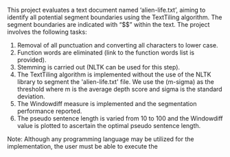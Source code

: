 This project evaluates a text document named ‘alien-life.txt’, aiming to identify all potential segment boundaries using the TextTiling algorithm. The segment boundaries are indicated with “$$” within the text. The project involves the following tasks:

1. Removal of all punctuation and converting all characters to lower case.
2. Function words are eliminated (link to the function words list is provided).
3. Stemming is carried out (NLTK can be used for this step).
4. The TextTiling algorithm is implemented without the use of the NLTK library to segment the 'alien-life.txt' file. We use the (m-sigma) as the threshold where m is the average depth score and sigma is the standard deviation.
5. The Windowdiff measure is implemented and the segmentation performance reported.
6. The pseudo sentence length is varied from 10 to 100 and the Windowdiff value is plotted to ascertain the optimal pseudo sentence length.

Note: Although any programming language may be utilized for the implementation, the user must be able to execute the
